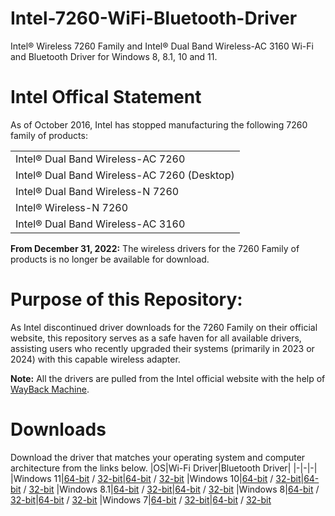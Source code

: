 # Intel-7260-WiFi-Bluetooth-Driver
Intel® Wireless 7260 Family and Intel® Dual Band Wireless-AC 3160 Wi-Fi and Bluetooth Driver for Windows 8, 8.1, 10 and 11.

# Intel Offical Statement
As of October 2016, Intel has stopped manufacturing the following 7260 family of products:

<table>
  <tr>
    <td>Intel® Dual Band Wireless-AC 7260</td>
  </tr>
  <tr>
    <td>Intel® Dual Band Wireless-AC 7260 (Desktop)</td>
  </tr>
  <tr>
    <td>Intel® Dual Band Wireless-N 7260</td>
  </tr>
  <tr>
    <td>Intel® Wireless-N 7260</td>
  </tr>
  <tr>
    <td>Intel® Dual Band Wireless-AC 3160</td>
  </tr>
</table>

**From December 31, 2022:**
The wireless drivers for the 7260 Family of products is no longer be available for download.

# Purpose of this Repository:
As Intel discontinued driver downloads for the 7260 Family on their official website, this repository serves as a safe haven for all available drivers, assisting users who recently upgraded their systems (primarily in 2023 or 2024) with this capable wireless adapter.

**Note:** All the drivers are pulled from the Intel official website with the help of [WayBack Machine](https://archive.org/web/).

# Downloads
Download the driver that matches your operating system and computer architecture from the links below.
|OS|Wi-Fi Driver|Bluetooth Driver|
|-|-|-|
|Windows 11|[64-bit](https://github.com/nehultyagi1/Intel-7260-WiFi-Bluetooth-Driver/releases/download/Win-11-10-8.1-7/WiFi_21.10.1_PROSet64_Win11_Win10_Win8.1_Win7.exe) / [32-bit](https://github.com/nehultyagi1/Intel-7260-WiFi-Bluetooth-Driver/releases/download/Win-11-10-8.1-7/WiFi_21.10.1_PROSet32_Win11_Win10_Win8.1_Win7.exe)|[64-bit](https://github.com/nehultyagi1/Intel-7260-WiFi-Bluetooth-Driver/releases/download/Win-11-10-8.1-7/BT_21.10.1_64_Win11_Win10.exe) / [32-bit](https://github.com/nehultyagi1/Intel-7260-WiFi-Bluetooth-Driver/releases/download/Win-11-10-8.1-7/BT_21.10.1_32_Win11_Win10.exe)
|Windows 10|[64-bit](https://github.com/nehultyagi1/Intel-7260-WiFi-Bluetooth-Driver/releases/download/Win-11-10-8.1-7/WiFi_21.10.1_PROSet64_Win11_Win10_Win8.1_Win7.exe) / [32-bit](https://github.com/nehultyagi1/Intel-7260-WiFi-Bluetooth-Driver/releases/download/Win-11-10-8.1-7/WiFi_21.10.1_PROSet32_Win11_Win10_Win8.1_Win7.exe)|[64-bit](https://github.com/nehultyagi1/Intel-7260-WiFi-Bluetooth-Driver/releases/download/Win-11-10-8.1-7/BT_21.10.1_64_Win11_Win10.exe) / [32-bit](https://github.com/nehultyagi1/Intel-7260-WiFi-Bluetooth-Driver/releases/download/Win-11-10-8.1-7/BT_21.10.1_32_Win11_Win10.exe)
|Windows 8.1|[64-bit](https://github.com/nehultyagi1/Intel-7260-WiFi-Bluetooth-Driver/releases/download/Win-11-10-8.1-7/WiFi_21.10.1_PROSet64_Win11_Win10_Win8.1_Win7.exe) / [32-bit](https://github.com/nehultyagi1/Intel-7260-WiFi-Bluetooth-Driver/releases/download/Win-11-10-8.1-7/WiFi_21.10.1_PROSet32_Win11_Win10_Win8.1_Win7.exe)|[64-bit](https://github.com/nehultyagi1/Intel-7260-WiFi-Bluetooth-Driver/releases/download/Win-11-10-8.1-7/BT_21.10.1_64_Win8.1.exe) / [32-bit](https://github.com/nehultyagi1/Intel-7260-WiFi-Bluetooth-Driver/releases/download/Win-11-10-8.1-7/BT_21.10.1_32_Win8.1.exe)
|Windows 8|[64-bit](https://github.com/nehultyagi1/Intel-7260-WiFi-Bluetooth-Driver/releases/download/Win-8/WiFi_17.16.0_PROSet64_Win8.exe) / [32-bit](https://github.com/nehultyagi1/Intel-7260-WiFi-Bluetooth-Driver/releases/download/Win-8/WiFi_17.16.0_PROSet32_Win8.exe)|[64-bit](https://github.com/nehultyagi1/Intel-7260-WiFi-Bluetooth-Driver/releases/download/Win-8/BT_3.1.1311_64_Win8.exe) / [32-bit](https://github.com/nehultyagi1/Intel-7260-WiFi-Bluetooth-Driver/releases/download/Win-8/BT_3.1.1311_32_Win8.exe)
|Windows 7|[64-bit](https://github.com/nehultyagi1/Intel-7260-WiFi-Bluetooth-Driver/releases/download/Win-11-10-8.1-7/WiFi_21.10.1_PROSet64_Win11_Win10_Win8.1_Win7.exe) / [32-bit](https://github.com/nehultyagi1/Intel-7260-WiFi-Bluetooth-Driver/releases/download/Win-11-10-8.1-7/WiFi_21.10.1_PROSet32_Win11_Win10_Win8.1_Win7.exe)|[64-bit](https://github.com/nehultyagi1/Intel-7260-WiFi-Bluetooth-Driver/releases/download/Win-11-10-8.1-7/BT_21.10.1_64_Win7.exe) / [32-bit](https://github.com/nehultyagi1/Intel-7260-WiFi-Bluetooth-Driver/releases/download/Win-11-10-8.1-7/BT_21.10.1_32_Win7.exe)
